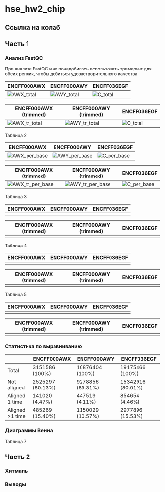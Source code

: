 # hse_hw2_chip

## Ссылка на колаб

## Часть 1

### Анализ FastQC

При анализе FastQC мне понадобилось использовать тримеринг для обеих реплик, чтобы добиться удовлетворительного качества

| ENCFF000AWX | ENCFF000AWY | ENCFF036EGF |
| ----------------- | ----------------- | ----------------- |
|![AWX_total](https://user-images.githubusercontent.com/79662580/157737749-08598ecb-c74d-478b-8f6e-c9cce0e8f90c.png) | ![AWY_total](https://user-images.githubusercontent.com/79662580/157737347-199ce493-0430-428d-8e5f-39f3ba78d55a.png) | ![C_total](https://user-images.githubusercontent.com/79662580/157737356-4e893175-af5e-4b70-8165-63140ad25bfa.png) |

| ENCFF000AWX (trimmed) | ENCFF000AWY (trimmed) | ENCFF036EGF |
| ----------------- | ----------------- | ----------------- |
| ![AWX_tr_total](https://user-images.githubusercontent.com/79662580/157737593-2efdf0b0-dbc0-4e93-82d0-7c62dcf4f849.png)| ![AWY_tr_total](https://user-images.githubusercontent.com/79662580/157737613-68001295-f330-48ba-bf38-a42d1e3f982c.png)| ![C_total](https://user-images.githubusercontent.com/79662580/157737623-810630b9-eafb-436f-9e26-6f07e375c005.png)|

Таблица 2

| ENCFF000AWX | ENCFF000AWY | ENCFF036EGF |
| ----------------- | ----------------- | ----------------- |
| ![AWX_per_base](https://user-images.githubusercontent.com/79662580/157738054-3304257a-dbf8-4242-b802-896070d3c49d.png)| ![AWY_per_base](https://user-images.githubusercontent.com/79662580/157738064-78e42ce3-3e9f-43c9-920d-7c6700ab098d.png)| ![C_per_base](https://user-images.githubusercontent.com/79662580/157738081-3b7fa3ee-7859-405a-b474-2f5141c1dde5.png)|

| ENCFF000AWX (trimmed) | ENCFF000AWY (trimmed) | ENCFF036EGF |
| ----------------- | ----------------- | ----------------- |
| ![AWX_tr_per_base](https://user-images.githubusercontent.com/79662580/157738107-e47564cd-6e2c-40bb-b936-73f177859dd5.png)| ![AWY_tr_per_base](https://user-images.githubusercontent.com/79662580/157738113-f5998e1e-f533-4eec-8bfe-8f0a08915b04.png)| ![C_per_base](https://user-images.githubusercontent.com/79662580/157738125-9fccf24c-b36c-4dcb-84ec-4f493fcc5e57.png) |

Таблица 3

| ENCFF000AWX | ENCFF000AWY | ENCFF036EGF |
| ----------------- | ----------------- | ----------------- |
|  |  |  |

| ENCFF000AWX (trimmed) | ENCFF000AWY (trimmed) | ENCFF036EGF |
| ----------------- | ----------------- | ----------------- |
|  |  |  |

Таблица 4

| ENCFF000AWX | ENCFF000AWY | ENCFF036EGF |
| ----------------- | ----------------- | ----------------- |
|  |  |  |

| ENCFF000AWX (trimmed) | ENCFF000AWY (trimmed) | ENCFF036EGF |
| ----------------- | ----------------- | ----------------- |
|  |  |  |

Таблица 5

| ENCFF000AWX | ENCFF000AWY | ENCFF036EGF |
| ----------------- | ----------------- | ----------------- |
|  |  |  |

| ENCFF000AWX (trimmed) | ENCFF000AWY (trimmed) | ENCFF036EGF |
| ----------------- | ----------------- | ----------------- |
|  |  |  |

### Статистика по выравниванию

|             | ENCFF000AWX | ENCFF000AWY | ENCFF036EGF |
| ----------- | ----------------- | ----------------- | ----------------- |
| Total       | 3151586 (100%) | 10876404 (100%) | 19175466 (100%) |
| Not aligned | 2525297 (80.13%) | 9278856 (85.31%) | 15342916 (80.01%) |
| Aligned 1 time | 141020 (4.47%) | 447519 (4.11%) | 854654 (4.46%) |
| Aligned >1 time | 485269 (15.40%) | 1150029 (10.57%) | 2977896 (15.53%) |

### Диаграммы Венна

Таблица 7

## Часть 2

### Хитмапы

### Выводы
